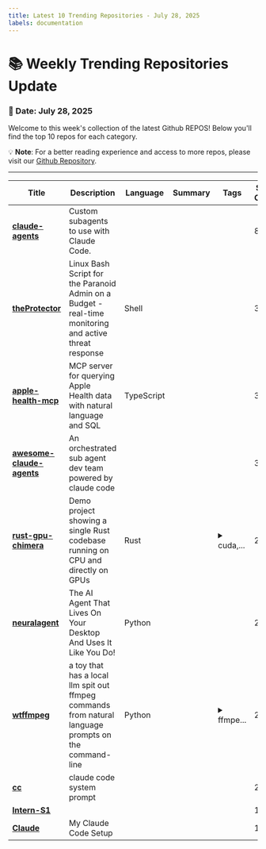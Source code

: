 ```yaml
---
title: Latest 10 Trending Repositories - July 28, 2025
labels: documentation
---
```

# 📚 Weekly Trending Repositories Update

### 📅 Date: July 28, 2025

Welcome to this week's collection of the latest Github REPOS! Below you'll find the top 10 repos for each category.

💡 **Note**: For a better reading experience and access to more repos, please visit our [Github Repository](https://github.com/marc-ko/daily-trending-repo).

---

| **Title** | **Description** | **Language** | **Summary** | **Tags** | **Stars Count** |
| --- | --- | --- | --- | --- | --- |
| **[claude-agents](https://github.com/iannuttall/claude-agents)** | Custom subagents to use with Claude Code. |  |  |  | 899 |
| **[theProtector](https://github.com/IHATEGIVINGAUSERNAME/theProtector)** | Linux Bash Script for the Paranoid Admin on a Budget - real-time monitoring and active threat response | Shell |  |  | 389 |
| **[apple-health-mcp](https://github.com/neiltron/apple-health-mcp)** | MCP server for querying Apple Health data with natural language and SQL | TypeScript |  |  | 354 |
| **[awesome-claude-agents](https://github.com/vijaythecoder/awesome-claude-agents)** | An orchestrated sub agent dev team powered by claude code |  |  |  | 352 |
| **[rust-gpu-chimera](https://github.com/LegNeato/rust-gpu-chimera)** | Demo project showing a single Rust codebase running on CPU and directly on GPUs | Rust |  | <details><summary>cuda,...</summary><p>cuda, gpu, rust, rust-cuda, rust-gpu, vulkan</p></details> | 290 |
| **[neuralagent](https://github.com/withneural/neuralagent)** | The AI Agent That Lives On Your Desktop And Uses It Like You Do! | Python |  |  | 277 |
| **[wtffmpeg](https://github.com/scottvr/wtffmpeg)** | a toy that has a local llm spit out ffmpeg commands from natural language prompts on the command-line | Python |  | <details><summary>ffmpe...</summary><p>ffmpeg, llm</p></details> | 271 |
| **[cc](https://github.com/kn1026/cc)** | claude code system prompt |  |  |  | 235 |
| **[Intern-S1](https://github.com/InternLM/Intern-S1)** |  |  |  |  | 191 |
| **[Claude](https://github.com/Dimillian/Claude)** | My Claude Code Setup |  |  |  | 184 |

